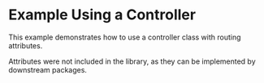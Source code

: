 # Example Using a Controller

This example demonstrates how to use a controller class with routing attributes.

Attributes were not included in the library, as they can be implemented by
downstream packages.
